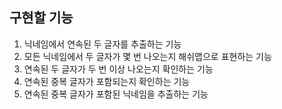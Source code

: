 ## 구현할 기능

1. 닉네임에서 연속된 두 글자를 추출하는 기능
2. 모든 닉네임에서 두 글자가 몇 번 나오는지 해쉬맵으로 표현하는 기능
3. 연속된 두 글자가 두 번 이상 나오는지 확인하는 기능
4. 연속된 중복 글자가 포함되는지 확인하는 기능
5. 연속된 중복 글자가 포함된 닉네임을 추출하는 기능